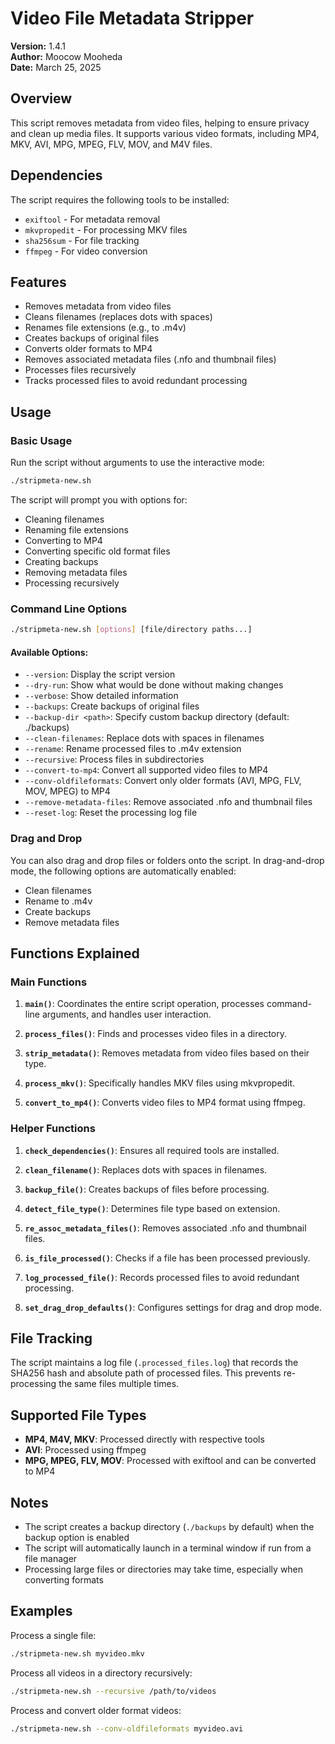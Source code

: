 # Video File Metadata Stripper

**Version:** 1.4.1  
**Author:** Moocow Mooheda  
**Date:** March 25, 2025

## Overview

This script removes metadata from video files, helping to ensure privacy and clean up media files. It supports various video formats, including MP4, MKV, AVI, MPG, MPEG, FLV, MOV, and M4V files.

## Dependencies

The script requires the following tools to be installed:
- `exiftool` - For metadata removal
- `mkvpropedit` - For processing MKV files
- `sha256sum` - For file tracking
- `ffmpeg` - For video conversion

## Features

- Removes metadata from video files
- Cleans filenames (replaces dots with spaces)
- Renames file extensions (e.g., to .m4v)
- Creates backups of original files
- Converts older formats to MP4
- Removes associated metadata files (.nfo and thumbnail files)
- Processes files recursively
- Tracks processed files to avoid redundant processing

## Usage

### Basic Usage

Run the script without arguments to use the interactive mode:

```bash
./stripmeta-new.sh
```

The script will prompt you with options for:
- Cleaning filenames
- Renaming file extensions
- Converting to MP4
- Converting specific old format files
- Creating backups
- Removing metadata files
- Processing recursively

### Command Line Options

```bash
./stripmeta-new.sh [options] [file/directory paths...]
```

#### Available Options:

- `--version`: Display the script version
- `--dry-run`: Show what would be done without making changes
- `--verbose`: Show detailed information
- `--backups`: Create backups of original files
- `--backup-dir <path>`: Specify custom backup directory (default: ./backups)
- `--clean-filenames`: Replace dots with spaces in filenames
- `--rename`: Rename processed files to .m4v extension
- `--recursive`: Process files in subdirectories
- `--convert-to-mp4`: Convert all supported video files to MP4
- `--conv-oldfileformats`: Convert only older formats (AVI, MPG, FLV, MOV, MPEG) to MP4
- `--remove-metadata-files`: Remove associated .nfo and thumbnail files
- `--reset-log`: Reset the processing log file

### Drag and Drop

You can also drag and drop files or folders onto the script. In drag-and-drop mode, the following options are automatically enabled:
- Clean filenames
- Rename to .m4v
- Create backups
- Remove metadata files

## Functions Explained

### Main Functions

1. **`main()`**: Coordinates the entire script operation, processes command-line arguments, and handles user interaction.

2. **`process_files()`**: Finds and processes video files in a directory.

3. **`strip_metadata()`**: Removes metadata from video files based on their type.

4. **`process_mkv()`**: Specifically handles MKV files using mkvpropedit.

5. **`convert_to_mp4()`**: Converts video files to MP4 format using ffmpeg.

### Helper Functions

1. **`check_dependencies()`**: Ensures all required tools are installed.

2. **`clean_filename()`**: Replaces dots with spaces in filenames.

3. **`backup_file()`**: Creates backups of files before processing.

4. **`detect_file_type()`**: Determines file type based on extension.

5. **`re_assoc_metadata_files()`**: Removes associated .nfo and thumbnail files.

6. **`is_file_processed()`**: Checks if a file has been processed previously.

7. **`log_processed_file()`**: Records processed files to avoid redundant processing.

8. **`set_drag_drop_defaults()`**: Configures settings for drag and drop mode.

## File Tracking

The script maintains a log file (`.processed_files.log`) that records the SHA256 hash and absolute path of processed files. This prevents re-processing the same files multiple times.

## Supported File Types

- **MP4, M4V, MKV**: Processed directly with respective tools
- **AVI**: Processed using ffmpeg
- **MPG, MPEG, FLV, MOV**: Processed with exiftool and can be converted to MP4

## Notes

- The script creates a backup directory (`./backups` by default) when the backup option is enabled
- The script will automatically launch in a terminal window if run from a file manager
- Processing large files or directories may take time, especially when converting formats

## Examples

Process a single file:
```bash
./stripmeta-new.sh myvideo.mkv
```

Process all videos in a directory recursively:
```bash
./stripmeta-new.sh --recursive /path/to/videos
```

Process and convert older format videos:
```bash
./stripmeta-new.sh --conv-oldfileformats myvideo.avi
```
